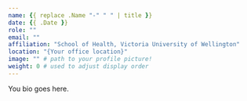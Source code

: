 ```yaml
---
name: {{ replace .Name "-" " " | title }}
date: {{ .Date }}
role: ""
email: ""
affiliation: "School of Health, Victoria University of Wellington"
location: "{Your office location}"
image: "" # path to your profile picture!
weight: 0 # used to adjust display order
---
```


You bio goes here.
